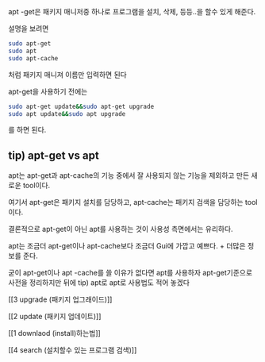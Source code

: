 apt -get은 패키지 매니저중 하나로 프로그램을 설치, 삭제, 등등..을 할수 있게 해준다.

설명을 보려면

```Bash
sudo apt-get
sudo apt
sudo apt-cache
```

처럼 패키지 매니져 이름만 입력하면 된다

apt-get을 사용하기 전에는

```Bash
sudo apt-get update&&sudo apt-get upgrade
sudo apt update&&sudo apt upgrade
```

를 하면 된다.

## tip) apt-get vs apt

  

apt는 apt-get과 apt-cache의 기능 중에서 잘 사용되지 않는 기능을 제외하고 만든 새로운 tool이다.

여기서 apt-get은 패키지 설치를 담당하고, apt-cache는 패키지 검색을 담당하는 tool이다.

결론적으로 apt-get이 아닌 apt를 사용하는 것이 사용성 측면에서는 유리하다.

apt는 조금더 apt-get이나 apt-cache보다 조금더 Gui에 가깝고 예쁘다. + 더많은 정보를 준다.

굳이 apt-get이나 apt -cache를 쓸 이유가 없다면 apt를 사용하자 apt-get기준으로 사전을 정리하지만 뒤에 tip) apt로 apt로 사용법도 적어 놓겠다

[[3 upgrade (패키지 업그래이드)]]

[[2 update (패키지 업데이트)]]

[[1 downlaod (install)하는법]]

[[4 search (설치할수 있는 프로그램 검색)]]